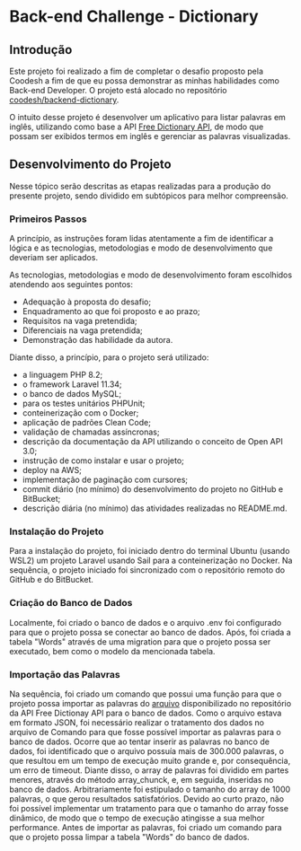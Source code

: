 # Back-end Challenge - Dictionary

## Introdução

Este projeto foi realizado a fim de completar o desafio proposto pela Coodesh a fim de que eu possa demonstrar as minhas habilidades como Back-end Developer. O projeto está alocado no repositório [coodesh/backend-dictionary](https://github.com/coodesh/backend-dictionary).

O intuito desse projeto é desenvolver um aplicativo para listar palavras em inglês, utilizando como base a API [Free Dictionary API](https://dictionaryapi.dev/), de modo que possam ser exibidos termos em inglês e gerenciar as palavras visualizadas.


## Desenvolvimento do Projeto

Nesse tópico serão descritas as etapas realizadas para a produção do presente projeto, sendo dividido em subtópicos para melhor compreensão.

### Primeiros Passos

A princípio, as instruções foram lidas atentamente a fim de identificar a lógica e as tecnologias, metodologias e modo de desenvolvimento que deveriam ser aplicados.

As tecnologias, metodologias e modo de desenvolvimento foram escolhidos atendendo aos seguintes pontos:
- Adequação à proposta do desafio;
- Enquadramento ao que foi proposto e ao prazo;
- Requisitos na vaga pretendida;
- Diferenciais na vaga pretendida;
- Demonstração das habilidade da autora.

Diante disso, a princípio, para o projeto será utilizado:
- a linguagem PHP 8.2;
- o framework Laravel 11.34;
- o banco de dados MySQL;
- para os testes unitários PHPUnit;
- conteinerização com o Docker;
- aplicação de padrões Clean Code;
- validação de chamadas assíncronas;
- descrição da documentação da API utilizando o conceito de Open API 3.0;
- instrução de como instalar e usar o projeto;
- deploy na AWS;
- implementação de paginação com cursores;
- commit diário (no mínimo) do desenvolvimento do projeto no GitHub e BitBucket;
- descrição diária (no mínimo) das atividades realizadas no README.md.

### Instalação do Projeto

Para a instalação do projeto, foi iniciado dentro do terminal Ubuntu (usando WSL2) um projeto Laravel usando Sail para a conteinerização no Docker.
Na sequência, o projeto iniciado foi sincronizado com o repositório remoto do GitHub e do BitBucket.

### Criação do Banco de Dados
Localmente, foi criado o banco de dados e o arquivo .env foi configurado para que o projeto possa se conectar ao banco de dados.
Após, foi criada a tabela "Words" através de uma migration para que o projeto possa ser executado, bem como o modelo da mencionada tabela.

### Importação das Palavras
Na sequência, foi criado um comando que possui uma função para que o projeto possa importar as palavras do [arquivo](https://raw.githubusercontent.com/dwyl/english-words/refs/heads/master/words_dictionary.json) disponibilizado no repositório da API Free Dictionay API para o banco de dados.
Como o arquivo estava em formato JSON, foi necessário realizar o tratamento dos dados no arquivo de Comando para que fosse possível importar as palavras para o banco de dados.
Ocorre que ao tentar inserir as palavras no banco de dados, foi identificado que o arquivo possuía mais de 300.000 palavras, o que resultou em um tempo de execução muito grande e, por consequência, um erro de timeout.
Diante disso, o array de palavras foi dividido em partes menores, através do método array_chunck, e, em seguida, inseridas no banco de dados. Arbitrariamente foi estipulado o tamanho do array de 1000 palavras, o que gerou resultados satisfatórios. Devido ao curto prazo, não foi possível implementar um tratamento para que o tamanho do array fosse dinâmico, de modo que o tempo de execução atingisse a sua melhor performance.
Antes de importar as palavras, foi criado um comando para que o projeto possa limpar a tabela "Words" do banco de dados.